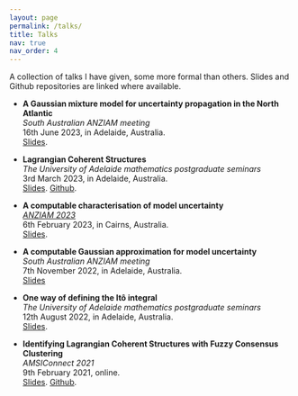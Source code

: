 ```yaml
---
layout: page
permalink: /talks/
title: Talks
nav: true
nav_order: 4
---
```


A collection of talks I have given, some more formal than others. Slides and Github repositories are linked where available. 

<!-- TODO: Add abstracts-->
- **A Gaussian mixture model for uncertainty propagation in the North Atlantic** <br>
  *South Australian ANZIAM meeting* <br>
  16th June 2023, in Adelaide, Australia. <br>
  [Slides](/slides/sa_anziam_2023.pptx).

- **Lagrangian Coherent Structures** <br>
  *The University of Adelaide mathematics postgraduate seminars* <br>
  3rd March 2023, in Adelaide, Australia. <br>
  [Slides](/slides/lcs/slides.html#/title-slide). [Github](https://github.com/liamblake/lcs-talk).

- **A computable characterisation of model uncertainty** <br>
  [*ANZIAM 2023*](https://smp.uq.edu.au/anziam-2023) <br>
  6th February 2023, in Cairns, Australia. <br>
  [Slides](/slides/anziam2023/anziam_slides.html#/title-slide).

- **A computable Gaussian approximation for model uncertainty** <br>
  *South Australian ANZIAM meeting* <br>
  7th November 2022, in Adelaide, Australia. <br>
  [Slides](/slides/sa_anziam_2022/LBlake_slides.html#/title-slide)

- **One way of defining the Itô integral** <br>
  *The University of Adelaide mathematics postgraduate seminars* <br>
  12th August 2022, in Adelaide, Australia. <br>
  [Slides](/slides/ito_postgrad_slides.pdf).

- **Identifying Lagrangian Coherent Structures with Fuzzy Consensus Clustering** <br>
  *AMSIConnect 2021* <br>
  9th February 2021, online. <br>
  [Slides](/slides/amsi_connect_slides.pdf). [Github](https://github.com/liamblake/AMSI-VSR-2020-21).

